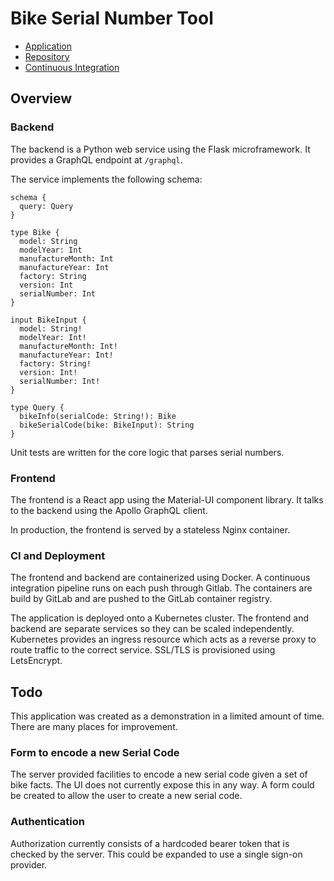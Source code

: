 # Bike Serial Number Tool

- [Application](http://serialnumber.sethitow.com)
- [Repository](https://github.com/sethitow/bike-serial-number)
- [Continuous Integration](https://gitlab.com/sethitow/bike-serial-number/-/pipelines)

## Overview
### Backend
The backend is a Python web service using the Flask microframework. It provides a GraphQL endpoint at `/graphql`.

The service implements the following schema:
```
schema {
  query: Query
}

type Bike {
  model: String
  modelYear: Int
  manufactureMonth: Int
  manufactureYear: Int
  factory: String
  version: Int
  serialNumber: Int
}

input BikeInput {
  model: String!
  modelYear: Int!
  manufactureMonth: Int!
  manufactureYear: Int!
  factory: String!
  version: Int!
  serialNumber: Int!
}

type Query {
  bikeInfo(serialCode: String!): Bike
  bikeSerialCode(bike: BikeInput): String
}
```

Unit tests are written for the core logic that parses serial numbers. 

### Frontend
The frontend is a React app using the Material-UI component library. It talks to the backend using the Apollo GraphQL client.

In production, the frontend is served by a stateless Nginx container. 

### CI and Deployment
The frontend and backend are containerized using Docker. A continuous integration pipeline runs on each push through Gitlab. The containers are build by GitLab and are pushed to the GitLab container registry. 

The application is deployed onto a Kubernetes cluster. The frontend and backend are separate services so they can be scaled independently. Kubernetes provides an ingress resource which acts as a reverse proxy to route traffic to the correct service. SSL/TLS is provisioned using LetsEncrypt. 

## Todo
This application was created as a demonstration in a limited amount of time. There are many places for improvement.

### Form to encode a new Serial Code
The server provided facilities to encode a new serial code given a set of bike facts. The UI does not currently expose this in any way. A form could be created to allow the user to create a new serial code.

### Authentication
Authorization currently consists of a hardcoded bearer token that is checked by the server. This could be expanded to use a single sign-on provider.
